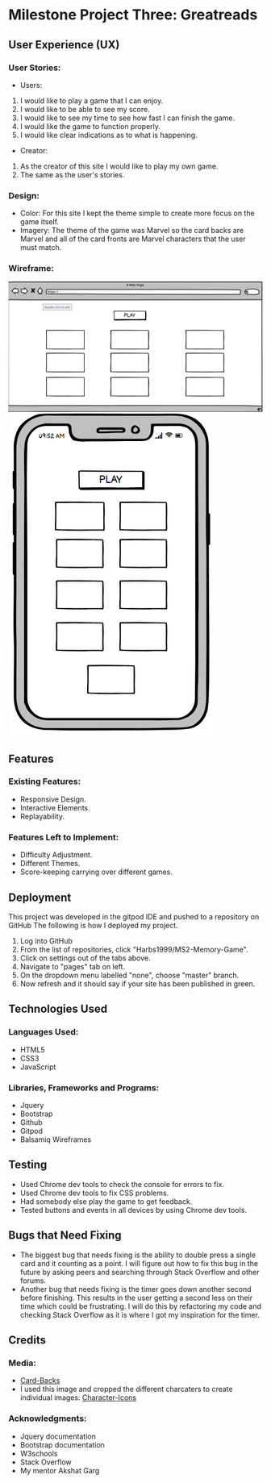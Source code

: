 # Milestone Project Three: Greatreads

## User Experience (UX)
### User Stories:
*  Users:
1. I would like to play a game that I can enjoy.
2. I would like to be able to see my score.
3. I would like to see my time to see how fast I can finish the game.
4. I would like the game to function properly.
5. I would like clear indications as to what is happening.
*  Creator:
1. As the creator of this site I would like to play my own game.
2. The same as the user's stories.
### Design:
* Color:
For this site I kept the theme simple to create more focus on the game itself.
*  Imagery:
The theme of the game was Marvel so the card backs are Marvel and all of the card fronts are Marvel characters that the user must match.
### Wireframe:
![Memory Game on Desktop](/static/images/wireframes/memory-game-desktop.png)
![Memory Game on Mobile](/static/images/wireframes/memory-game-mobile.png)
## Features
### Existing Features:
*  Responsive Design.
*  Interactive Elements.
*  Replayability.
### Features Left to Implement:
*  Difficulty Adjustment.
*  Different Themes.
*  Score-keeping carrying over different games.
## Deployment
This project was developed in the gitpod IDE and pushed to a repository on GitHub
The following is how I deployed my project.
1. Log into GitHub
2. From the list of repositories, click "Harbs1999/MS2-Memory-Game".
3. Click on settings out of the tabs above.
4. Navigate to "pages" tab on left.
5. On the dropdown menu labelled "none", choose "master" branch.
6. Now refresh and it should say if your site has been published in green.

## Technologies Used
### Languages Used:
*  HTML5
*  CSS3
*  JavaScript
### Libraries, Frameworks and Programs:
*  Jquery
*  Bootstrap
*  Github
*  Gitpod
*  Balsamiq Wireframes
## Testing
*  Used Chrome dev tools to check the console for errors to fix.
*  Used Chrome dev tools to fix CSS problems.
*  Had somebody else play the game to get feedback.
*  Tested buttons and events in all devices by using Chrome dev tools.
## Bugs that Need Fixing
*  The biggest bug that needs fixing is the ability to double press a single card and it counting as a point. I will figure out how to fix this bug in the future by asking peers and searching through Stack Overflow and other forums.
*  Another bug that needs fixing is the timer goes down another second before finishing. This results in the user getting a second less on their time which could be frustrating. I will do this by refactoring my code and checking Stack Overflow as it is where I got my inspiration for the timer.
## Credits
### Media:
*  [Card-Backs](https://hallofheroeshome.files.wordpress.com/2021/02/marvel-villain-back.png)
*  I used this image and cropped the different charcaters to create individual images:  [Character-Icons](https://rareformnewmedia.com/uploads/media/Blog/blog.jpg)
### Acknowledgments:
* Jquery documentation
* Bootstrap documentation
* W3schools
* Stack Overflow
* My mentor Akshat Garg
